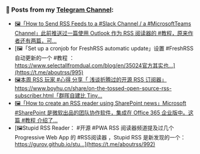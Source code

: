 ### 📰 Posts from my [Telegram Channel](https://t.me/s/aboutrss):
<!-- BLOG-POST-LIST:START -->
- [🖼「How to Send RSS Feeds to a #Slack Channel / a #MicrosoftTeams Channel」此前推送过一篇使用 Outlook 作为 RSS 阅读器的 #教程，原来作者还有两篇，可...](https://t.me/aboutrss/996)
- [🖼「Set up a cronjob for FreshRSS automatic update」设置 #FreshRSS 自动更新的一个 #教程 ：https://www.selectallfromdual.com/blog/en/35024官方其实也...](https://t.me/aboutrss/995)
- [🖼本周 RSS 玩家 #心得 分享「 浅谈折腾过的开源 RSS 订阅器」 https://www.boyhu.cn/share/on-the-tossed-open-source-rss-subscriber.html「群晖自建比 Tiny...](https://t.me/aboutrss/994)
- [🖼「How to create an RSS reader using SharePoint news」Microsoft #SharePoint 是微软出品的团队协作软件，集成在 Office 365 企业版中。这篇 #教程 介绍了...](https://t.me/aboutrss/993)
- [🖼Stupid RSS Reader： #开源 #PWA RSS 阅读器频道提及过几个 Progressive Web App 的 #RSS阅读器 ，Stupid RSS 是新发现的一个：https://gurov.github.io/stu...](https://t.me/aboutrss/992)
<!-- BLOG-POST-LIST:END -->

<!--
**AboutRSS/AboutRSS** is a ✨ _special_ ✨ repository because its `README.md` (this file) appears on your GitHub profile.

Here are some ideas to get you started:

- 🔭 I’m currently working on ...
- 🌱 I’m currently learning ...
- 👯 I’m looking to collaborate on ...
- 🤔 I’m looking for help with ...
- 💬 Ask me about ...
- 📫 How to reach me: ...
- 😄 Pronouns: ...
- ⚡ Fun fact: ...
-->
